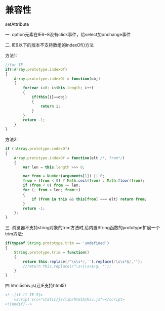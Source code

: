 兼容性
======
setAttribute

一. option元素在IE6~8没有click事件，给select加onchange事件

二. IE9以下的版本不支持数组的indexOf()方法

方法1:

```javascript
//for IE
if(!Array.prototype.indexOf)
{
    Array.prototype.indexOf = function(obj)
    {
        for(var i=0; i<this.length; i++)
        {
            if(this[i]==obj)
            {
                return i;
            }
        }
        return -1;
    }
}
```

方法2:

```javascript
if (!Array.prototype.indexOf)
{
    Array.prototype.indexOf = function(elt /*, from*/)
    {
        var len = this.length >>> 0;

        var from = Number(arguments[1]) || 0;
        from = (from < 0) ? Math.ceil(from) : Math.floor(from);
        if (from < 0) from += len;
        for (; from < len; from++)
        {
            if (from in this && this[from] === elt) return from;
        }
        return -1;
    };
}
```

三. 浏览器不支持string对象的trim方法时,给内置String函数的prototype扩展一个trim方法:
```javascript
if(typeof String.prototype.trim == 'undefined')
{
    String.prototype.trim = function()
    {
        return this.replace(/^\s\s*/,'').replace(/\s\s*$/,'');
        //return this.replace(/^\s+|\s+$/g, '');
    }
}
```

四.html5shiv.js(让IE支持html5)

```html
<!--[if lt IE 9]>
    <script src="static/js/lib/html5shiv.js"></script>
<![endif]-->
```
